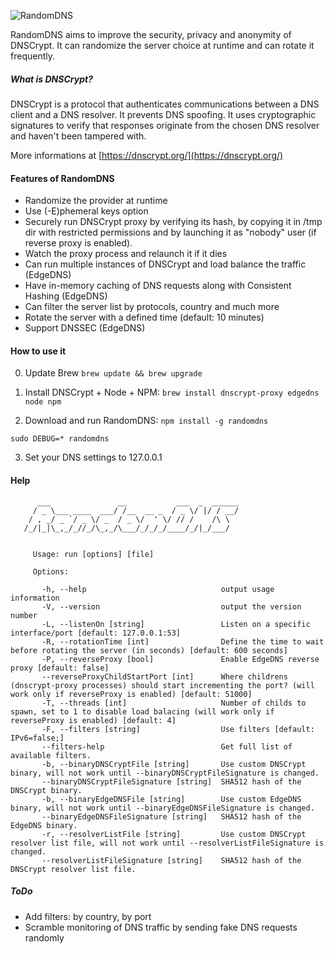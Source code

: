 ![RandomDNS](https://raw.githubusercontent.com/pwnsdx/RandomDNS/master/screenshot.jpg)

RandomDNS aims to improve the security, privacy and anonymity of DNSCrypt. It can randomize the server choice at runtime and can rotate it frequently.

##### What is DNSCrypt?

DNSCrypt is a protocol that authenticates communications between a DNS client and a DNS resolver. It prevents DNS spoofing. It uses cryptographic signatures to verify that responses originate from the chosen DNS resolver and haven't been tampered with.

More informations at [https://dnscrypt.org/](https://dnscrypt.org/)

#### Features of RandomDNS

- Randomize the provider at runtime
- Use (-E)phemeral keys option
- Securely run DNSCrypt proxy by verifying its hash, by copying it in /tmp dir with restricted permissions and by launching it as "nobody" user (if reverse proxy is enabled).
- Watch the proxy process and relaunch it if it dies
- Can run multiple instances of DNSCrypt and load balance the traffic (EdgeDNS)
- Have in-memory caching of DNS requests along with Consistent Hashing (EdgeDNS)
- Can filter the server list by protocols, country and much more
- Rotate the server with a defined time (default: 10 minutes)
- Support DNSSEC (EdgeDNS)

#### How to use it

0) Update Brew
```brew update && brew upgrade```

1) Install DNSCrypt + Node + NPM:
```brew install dnscrypt-proxy edgedns node npm```

2) Download and run RandomDNS:
```npm install -g randomdns```

```sudo DEBUG=* randomdns```

3) Set your DNS settings to 127.0.0.1

#### Help

```
      ___               __           ___  _  ______
     / _ \___ ____  ___/ /__  __ _  / _ \/ |/ / __/
    / , _/ _ `/ _ \/ _  / _ \/  ' \/ // /    /\ \  
   /_/|_|\_,_/_//_/\_,_/\___/_/_/_/____/_/|_/___/  


     Usage: run [options] [file]

     Options:

       -h, --help                              output usage information
       -V, --version                           output the version number
       -L, --listenOn [string]                 Listen on a specific interface/port [default: 127.0.0.1:53]
       -R, --rotationTime [int]                Define the time to wait before rotating the server (in seconds) [default: 600 seconds]
       -P, --reverseProxy [bool]               Enable EdgeDNS reverse proxy [default: false]
       --reverseProxyChildStartPort [int]      Where childrens (dnscrypt-proxy processes) should start incrementing the port? (will work only if reverseProxy is enabled) [default: 51000]
       -T, --threads [int]                     Number of childs to spawn, set to 1 to disable load balacing (will work only if reverseProxy is enabled) [default: 4]
       -F, --filters [string]                  Use filters [default: IPv6=false;]
       --filters-help                          Get full list of available filters.
       -b, --binaryDNSCryptFile [string]       Use custom DNSCrypt binary, will not work until --binaryDNSCryptFileSignature is changed.
       --binaryDNSCryptFileSignature [string]  SHA512 hash of the DNSCrypt binary.
       -b, --binaryEdgeDNSFile [string]        Use custom EdgeDNS binary, will not work until --binaryEdgeDNSFileSignature is changed.
       --binaryEdgeDNSFileSignature [string]   SHA512 hash of the EdgeDNS binary.
       -r, --resolverListFile [string]         Use custom DNSCrypt resolver list file, will not work until --resolverListFileSignature is changed.
       --resolverListFileSignature [string]    SHA512 hash of the DNSCrypt resolver list file.

```

##### ToDo

- Add filters: by country, by port
- Scramble monitoring of DNS traffic by sending fake DNS requests randomly
